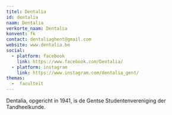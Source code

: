```yaml
---
titel: Dentalia
id: dentalia
naam: Dentalia
verkorte_naam: Dentalia
konvent: fk
contact: dentaliaghent@gmail.com
website: www.dentalia.be
social:
  - platform: facebook
    link: https://www.facebook.com/Dentalia/
  - platform: instagram
    link: https://www.instagram.com/dentalia_gent/
themas:
  -  faculteit
---
```


Dentalia, opgericht in 1941, is de Gentse Studentenvereniging der Tandheelkunde.
